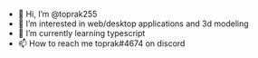 - 👋 Hi, I’m @toprak255
- 👀 I’m interested in web/desktop applications and 3d modeling
- 🌱 I’m currently learning typescript
- 📫 How to reach me toprak#4674 on discord

<!---
toprak255/toprak255 is a ✨ special ✨ repository because its `README.md` (this file) appears on your GitHub profile.
You can click the Preview link to take a look at your changes.
--->
